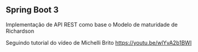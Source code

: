 ## Spring Boot 3

Implementação de API REST como base o Modelo de maturidade de Richardson

Seguindo tutorial do vídeo de Michelli Brito
https://youtu.be/wlYvA2b1BWI
